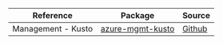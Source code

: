 | Reference | Package | Source |
|---|---|---|
|Management - Kusto|[azure-mgmt-kusto](https://repo1.maven.org/maven2/com/microsoft/azure/kusto/v2020_09_18/azure-mgmt-kusto)|[Github](https://github.com/Azure/azure-sdk-for-java)|
